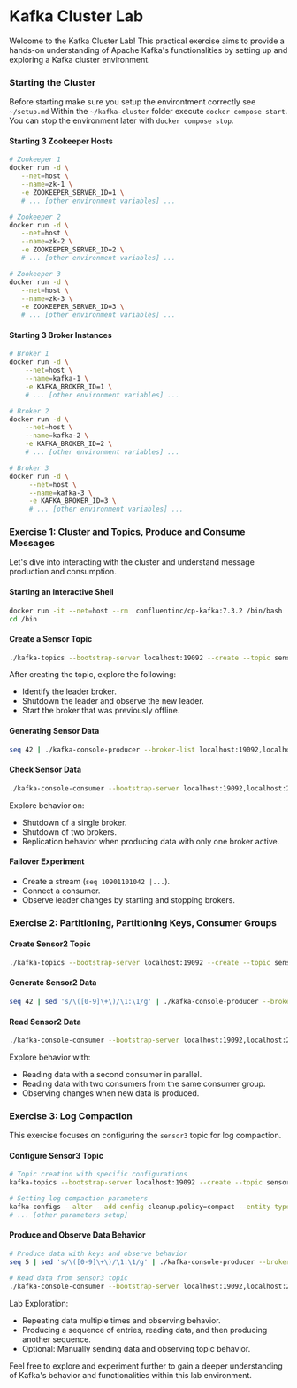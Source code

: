 # Kafka Cluster Lab

Welcome to the Kafka Cluster Lab! This practical exercise aims to 
provide a hands-on understanding of Apache Kafka's functionalities by 
setting up and exploring a Kafka cluster environment.

### Starting the Cluster
Before starting make sure you setup the environtment correctly see `~/setup.md`
Within the `~/kafka-cluster` folder execute `docker compose start`. You can stop the environment later with `docker compose stop`.

#### Starting 3 Zookeeper Hosts

```bash
# Zookeeper 1
docker run -d \
   --net=host \
   --name=zk-1 \
   -e ZOOKEEPER_SERVER_ID=1 \
   # ... [other environment variables] ...

# Zookeeper 2
docker run -d \
   --net=host \
   --name=zk-2 \
   -e ZOOKEEPER_SERVER_ID=2 \
   # ... [other environment variables] ...

# Zookeeper 3
docker run -d \
   --net=host \
   --name=zk-3 \
   -e ZOOKEEPER_SERVER_ID=3 \
   # ... [other environment variables] ...
```

#### Starting 3 Broker Instances

```bash
# Broker 1
docker run -d \
    --net=host \
    --name=kafka-1 \
    -e KAFKA_BROKER_ID=1 \
    # ... [other environment variables] ...

# Broker 2
docker run -d \
    --net=host \
    --name=kafka-2 \
    -e KAFKA_BROKER_ID=2 \
    # ... [other environment variables] ...

# Broker 3
docker run -d \
     --net=host \
     --name=kafka-3 \
     -e KAFKA_BROKER_ID=3 \
     # ... [other environment variables] ...
```

### Exercise 1: Cluster and Topics, Produce and Consume Messages

Let's dive into interacting with the cluster and understand message production and consumption.

#### Starting an Interactive Shell

```bash
docker run -it --net=host --rm  confluentinc/cp-kafka:7.3.2 /bin/bash
cd /bin
```

#### Create a Sensor Topic

```bash
./kafka-topics --bootstrap-server localhost:19092 --create --topic sensor --partitions 1 --replication-factor 3 --if-not-exists
```

After creating the topic, explore the following:

- Identify the leader broker.
- Shutdown the leader and observe the new leader.
- Start the broker that was previously offline.

#### Generating Sensor Data

```bash
seq 42 | ./kafka-console-producer --broker-list localhost:19092,localhost:29092,localhost:39092 --topic sensor && echo 'Produced 42 messages.'
```

#### Check Sensor Data

```bash
./kafka-console-consumer --bootstrap-server localhost:19092,localhost:29092,localhost:39092 --from-beginning --topic sensor
```

Explore behavior on:

- Shutdown of a single broker.
- Shutdown of two brokers.
- Replication behavior when producing data with only one broker active.

#### Failover Experiment

- Create a stream (`seq 10901101042 |...`).
- Connect a consumer.
- Observe leader changes by starting and stopping brokers.

### Exercise 2: Partitioning, Partitioning Keys, Consumer Groups

#### Create Sensor2 Topic

```bash
./kafka-topics --bootstrap-server localhost:19092 --create --topic sensor2 --partitions 2 --replication-factor 3 --if-not-exists
```

#### Generate Sensor2 Data

```bash
seq 42 | sed 's/\([0-9]\+\)/\1:\1/g' | ./kafka-console-producer --broker-list localhost:19092 --topic sensor2  --property parse.key=true --property key.separator=: && echo 'Produced 42 messages.'
```

#### Read Sensor2 Data

```bash
./kafka-console-consumer --bootstrap-server localhost:19092,localhost:29092,localhost:39092 --from-beginning --topic sensor2
```

Explore behavior with:

- Reading data with a second consumer in parallel.
- Reading data with two consumers from the same consumer group.
- Observing changes when new data is produced.

### Exercise 3: Log Compaction

This exercise focuses on configuring the `sensor3` topic for log compaction.

#### Configure Sensor3 Topic

```bash
# Topic creation with specific configurations
kafka-topics --bootstrap-server localhost:19092 --create --topic sensor3 --partitions 1 --replication-factor 3 --if-not-exists

# Setting log compaction parameters
kafka-configs --alter --add-config cleanup.policy=compact --entity-type topics --entity-name sensor3 --bootstrap-server localhost:19092
# ... [other parameters setup]
```

#### Produce and Observe Data Behavior

```bash
# Produce data with keys and observe behavior
seq 5 | sed 's/\([0-9]\+\)/\1:\1/g' | ./kafka-console-producer --broker-list localhost:19092 --topic sensor3  --property parse.key=true --property key.separator=: && echo 'Produced 5 messages.'
```

```bash
# Read data from sensor3 topic
./kafka-console-consumer --bootstrap-server localhost:19092,localhost:29092,localhost:39092 --from-beginning --topic sensor3
```

Lab Exploration:

- Repeating data multiple times and observing behavior.
- Producing a sequence of entries, reading data, and then producing another sequence.
- Optional: Manually sending data and observing topic behavior.

Feel free to explore and experiment further to gain a deeper understanding of Kafka's behavior and functionalities within this lab environment.
